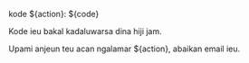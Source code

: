 kode ${action}: ${code}

Kode ieu bakal kadaluwarsa dina hiji jam.

Upami anjeun teu acan ngalamar ${action}, abaikan email ieu.
